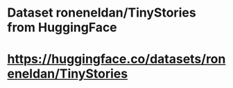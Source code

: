 # Dataset roneneldan/TinyStories from HuggingFace
# https://huggingface.co/datasets/roneneldan/TinyStories
